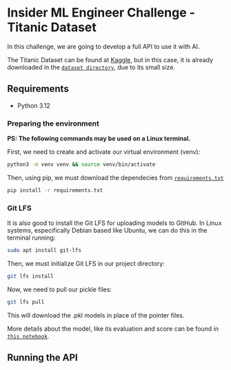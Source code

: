# Insider ML Engineer Challenge - Titanic Dataset

In this challenge, we are going to develop a full API to use it with AI.

The Titanic Dataset can be found at [Kaggle](https://www.kaggle.com/competitions/titanic/data), but in this case, it is already downloaded in the [`dataset directory`](dataset), due to its small size.

## Requirements

- Python 3.12

### Preparing the environment

**PS: The following commands may be used on a Linux terminal.**

First, we need to create and activate our virtual environment (venv):

```bash
python3 -m venv venv && source venv/bin/activate
```

Then, using pip, we must download the dependecies from [`requirements.txt`](requirements.txt)

```bash
pip install -r requirements.txt
```

### Git LFS

It is also good to install the Git LFS for uploading models to GitHub.
In Linux systems, especifically Debian based like Ubuntu, we can do this in the terminal running:

```bash
sudo apt install git-lfs
```

Then, we must initialize Git LFS in our project directory:

```bash
git lfs install
```

Now, we need to pull our pickle files:

```bash
git lfs pull
```

This will download the .pkl models in place of the pointer files.

More details about the model, like its evaluation and score can be found in [`this notebook`](notebooks/main.ipynb).


## Running the API